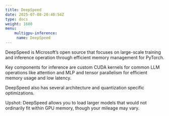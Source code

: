 ```yaml
---
title: DeepSpeed
date: 2025-07-08-20:40:54Z
type: docs 
weight: 1600
menu: 
    multigpu-inference:
     name: DeepSpeed
---
```


DeepSpeed is Microsoft’s open source that focuses on large-scale training and inference operation through efficient memory management for PyTorch.

Key components for inference are custom CUDA kernels for common LLM operations like attention and MLP and tensor parallelism for efficient memory usage and low latency.

DeepSpeed also has several architecture and quantization specific optimizations.

Upshot: DeepSpeed allows you to load larger models that would not ordinarily fit within GPU memory, though your mileage may vary.



